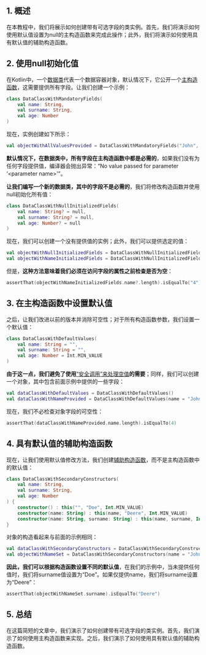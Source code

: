 ## 1. 概述

在本教程中，我们将展示如何创建带有可选字段的类实例。首先，我们将演示如何使用默认值设置为null的主构造函数来完成此操作；此外，我们将演示如何使用具有默认值的辅助构造函数。

## 2. 使用null初始化值

在Kotlin中，一个[数据类](https://www.baeldung.com/kotlin/data-classes)代表一个数据容器对象，默认情况下，它公开一个[主构造函数](https://www.baeldung.com/kotlin/constructors#primary-constructor)，这需要提供所有字段。让我们创建一个示例：

```kotlin
class DataClassWithMandatoryFields(
    val name: String,
    val surname: String,
    val age: Number
)
```

现在，实例创建如下所示：

```kotlin
val objectWithAllValuesProvided = DataClassWithMandatoryFields("John", "Deere", 82)
```

**默认情况下，在数据类中，所有字段在主构造函数中都是必需的**，如果我们没有为任何字段提供值，编译器会抛出异常：“No value passed for parameter ‘<parameter name\>'”。

**让我们编写一个新的数据类，其中的字段不是必需的**，我们将修改构造函数并使用null初始化所有值：

```kotlin
class DataClassWithNullInitializedFields(
    val name: String? = null,
    val surname: String? = null,
    val age: Number? = null
)
```

现在，我们可以创建一个没有提供值的实例；此外，我们可以提供选定的值：

```kotlin
val objectWithNullInitializedFields = DataClassWithNullInitializedFields()
val objectWithNameInitializedFields = DataClassWithNullInitializedFields(name = "John")
```

但是，**这种方法意味着我们必须在访问字段的属性之前检查是否为空**：

```kotlin
assertThat(objectWithNameInitializedFields.name?.length).isEqualTo("4")
```

## 3. 在主构造函数中设置默认值

之后，让我们改进以前的版本并消除可空性；对于所有构造函数参数，我们设置一个默认值：

```kotlin
class DataClassWithDefaultValues(
    val name: String = "",
    val surname: String = "",
    val age: Number = Int.MIN_VALUE
)
```

**由于这一点，我们避免了使用**[“安全调用”来处理空值](https://www.baeldung.com/kotlin/null-safety#safe-calls)**的需要**；同样，我们可以创建一个对象，其中包含前面示例中提供的一些字段：

```kotlin
val dataClassWithDefaultValues = DataClassWithDefaultValues()
val dataClassWithNameProvided = DataClassWithDefaultValues(name = "John")
```

现在，我们不必检查对象字段的可空性：

```kotlin
assertThat(dataClassWithNameProvided.name.length).isEqualTo(4)
```

## 4. 具有默认值的辅助构造函数

现在，让我们使用默认值修改方法，我们创建[辅助构造函数](https://www.baeldung.com/kotlin/constructors#secondary-constructor)，而不是主构造函数中的默认值：

```kotlin
class DataClassWithSecondaryConstructors(
    val name: String,
    val surname: String,
    val age: Number
) {
    constructor() : this("", "Doe", Int.MIN_VALUE)
    constructor(name: String) : this(name, "Deere", Int.MIN_VALUE)
    constructor(name: String, surname: String) : this(name, surname, Int.MIN_VALUE)
}
```

对象的构造看起来与前面的示例相同：

```kotlin
val dataClassWithSecondaryConstructors = DataClassWithSecondaryConstructors()
val objectWithNameSet = DataClassWithSecondaryConstructors(name = "John" )
```

**因此，我们可以根据构造函数设置不同的默认值**，在我们的示例中，当未提供任何值时，我们将surname值设置为“Doe”。如果仅提供name，我们将surname设置为“Deere”：

```kotlin
assertThat(objectWithNameSet.surname).isEqualTo("Deere")
```

## 5. 总结

在这篇简短的文章中，我们演示了如何创建带有可选字段的类实例。首先，我们演示了如何使用主构造函数来实现。之后，我们演示了如何使用具有默认值的辅助构造函数。